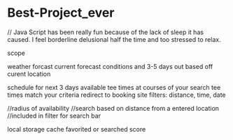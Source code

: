 # Best-Project_ever

// Java Script has been really fun because of the lack of sleep it has caused.  I feel borderline delusional half the time and too stressed to relax.

scope




weather forcast
    current forecast conditions and 3-5 days out based off curent location

schedule for next 3 days
    available tee times at courses of your search
    tee times match your criteria
    redirect to booking site
    filters: distance, time, date

//radius of availability
    //search based on distance from a entered location
    //included in filter for search bar

local storage
    cache favorited or searched
    score